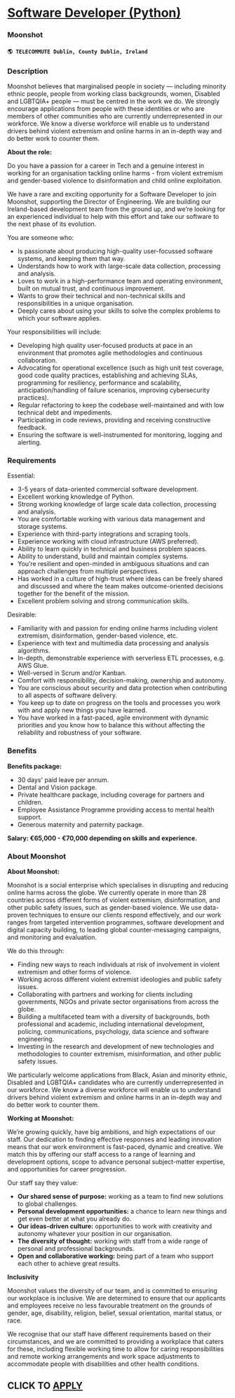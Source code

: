 # [Software Developer (Python)](https://www.remotewlb.com/apply/software-developer-python)  
### Moonshot  
#### `🌎 TELECOMMUTE Dublin, County Dublin, Ireland`  

### **Description**

Moonshot believes that marginalised people in society — including minority ethnic people, people from working class backgrounds, women, Disabled and LGBTQIA+ people — must be centred in the work we do. We strongly encourage applications from people with these identities or who are members of other communities who are currently underrepresented in our workforce. We know a diverse workforce will enable us to understand drivers behind violent extremism and online harms in an in-depth way and do better work to counter them.

 **About the role:**

Do you have a passion for a career in Tech and a genuine interest in working for an organisation tackling online harms - from violent extremism and gender-based violence to disinformation and child online exploitation.

We have a rare and exciting opportunity for a Software Developer to join Moonshot, supporting the Director of Engineering. We are building our Ireland-based development team from the ground up, and we’re looking for an experienced individual to help with this effort and take our software to the next phase of its evolution.

You are someone who:

  * Is passionate about producing high-quality user-focussed software systems, and keeping them that way. 
  * Understands how to work with large-scale data collection, processing and analysis.
  * Loves to work in a high-performance team and operating environment, built on mutual trust, and continuous improvement.
  * Wants to grow their technical and non-technical skills and responsibilities in a unique organisation.
  * Deeply cares about using your skills to solve the complex problems to which your software applies.

Your responsibilities will include:

  * Developing high quality user-focused products at pace in an environment that promotes agile methodologies and continuous collaboration.
  * Advocating for operational excellence (such as high unit test coverage, good code quality practices, establishing and achieving SLAs, programming for resiliency, performance and scalability, anticipation/handling of failure scenarios, improving cybersecurity practices).
  * Regular refactoring to keep the codebase well-maintained and with low technical debt and impediments.
  * Participating in code reviews, providing and receiving constructive feedback.
  * Ensuring the software is well-instrumented for monitoring, logging and alerting.

### **Requirements**

Essential:

  * 3-5 years of data-oriented commercial software development.
  * Excellent working knowledge of Python.
  * Strong working knowledge of large scale data collection, processing and analysis.
  * You are comfortable working with various data management and storage systems.
  * Experience with third-party integrations and scraping tools.
  * Experience working with cloud infrastructure (AWS preferred).
  * Ability to learn quickly in technical and business problem spaces.
  * Ability to understand, build and maintain complex systems.
  * You’re resilient and open-minded in ambiguous situations and can approach challenges from multiple perspectives.
  * Has worked in a culture of high-trust where ideas can be freely shared and discussed and where the team makes outcome-oriented decisions together for the benefit of the mission.
  * Excellent problem solving and strong communication skills.

Desirable:

  * Familiarity with and passion for ending online harms including violent extremism, disinformation, gender-based violence, etc. 
  * Experience with text and multimedia data processing and analysis algorithms.
  * In-depth, demonstrable experience with serverless ETL processes, e.g. AWS Glue.
  * Well-versed in Scrum and/or Kanban.
  * Comfort with responsibility, decision-making, ownership and autonomy.
  * You are conscious about security and data protection when contributing to all aspects of software delivery.
  * ​​You keep up to date on progress on the tools and processes you work with and apply new things you have learned.
  * You have worked in a fast-paced, agile environment with dynamic priorities and you know how to balance this without affecting the reliability and robustness of your software. 

### **Benefits**

 **Benefits ​package:​**

  * 30 ​days​' paid​ ​leave​ ​per​ ​annum.
  * Dental and Vision package.
  * Private ​healthcare​ ​package,​ including​ ​coverage​ ​for​ ​partners​ ​and​​ children.
  * Employee Assistance Programme providing access to mental health support.
  * Generous ​maternity​ ​and​ ​paternity​ ​package. 

**Salary: €65,000 - €70,000 depending on skills and experience.**

###  **About Moonshot**

 **About Moonshot:**  

Moonshot is a social enterprise which specialises in disrupting and reducing online harms across the globe. We currently operate in more than 28 countries across different forms of violent extremism, disinformation, and other public safety issues, such as gender-based violence. We use data-proven techniques to ensure our clients respond effectively, and our work ranges from targeted intervention programmes, software development and digital capacity building, to leading global counter-messaging campaigns, and monitoring and evaluation.

We do this through:

  * Finding new ways to reach individuals at risk of involvement in violent extremism and other forms of violence.
  * Working across different violent extremist ideologies and public safety issues.
  * Collaborating with partners and working for clients including governments, NGOs and private sector organisations from across the globe.
  * Building a multifaceted team with a diversity of backgrounds, both professional and academic, including international development, policing, communications, psychology, data science and software engineering.
  * Investing in the research and development of new technologies and methodologies to counter extremism, misinformation, and other public safety issues.

We particularly welcome applications from Black, Asian and minority ethnic, Disabled and LGBTQIA+ candidates who are currently underrepresented in our workforce. We know a diverse workforce will enable us to understand drivers behind violent extremism and online harms in an in-depth way and do better work to counter them.

 **Working at Moonshot:**

We’re growing quickly, have big ambitions, and high expectations of our staff. Our dedication to finding effective responses and leading innovation means that our work environment is fast-paced, dynamic and creative. We match this by offering our staff access to a range of learning and development options, scope to advance personal subject-matter expertise, and opportunities for career progression.

Our staff say they value:

  * **Our shared sense of purpose:** working as a team to find new solutions to global challenges.
  * **Personal development opportunities:** a chance to learn new things and get even better at what you already do.
  * **Our ideas-driven culture:** opportunities to work with creativity and autonomy whatever your position in our organisation.
  * **The diversity of thought:** working with staff from a wide range of personal and professional backgrounds.
  * **Open and collaborative working:** being part of a team who support each other to achieve great results.

**Inclusivity**

Moonshot values the diversity of our team, and is committed to ensuring our workplace is inclusive. We are determined to ensure that our applicants and employees receive no less favourable treatment on the grounds of gender, age, disability, religion, belief, sexual orientation, marital status, or race.

We recognise that our staff have different requirements based on their circumstances, and we are committed to providing a workplace that caters for these, including flexible working time to allow for caring responsibilities and remote working arrangements and work space adjustments to accommodate people with disabilities and other health conditions.

  
## CLICK TO [APPLY](https://www.remotewlb.com/apply/software-developer-python)

